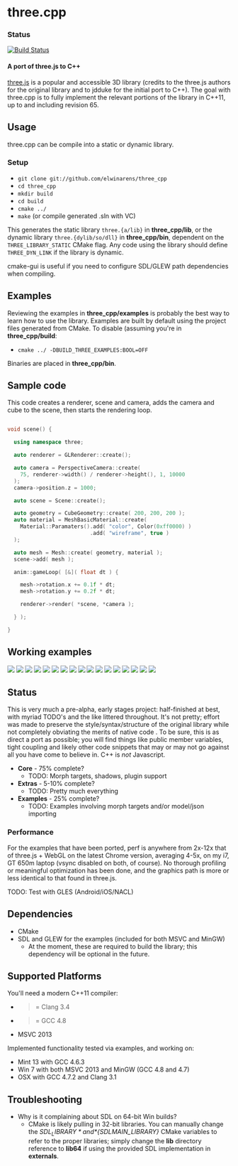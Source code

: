 three.cpp
=========

### Status
[![Build Status](https://travis-ci.org/elwinarens/three_cpp.svg)](https://travis-ci.org/elwinarens/three_cpp)

#### A port of three.js to C++ #####

[three.js](http://mrdoob.github.com/three.js/) is a popular and accessible 3D library (credits to the three.js authors for the original library and to jdduke for the initial port to C++). The goal with three.cpp is to fully implement the relevant portions of the library in C++11, up to and including revision 65.

## Usage ##

three.cpp can be compile into a static or dynamic library.

### Setup ###
* `git clone git://github.com/elwinarens/three_cpp`
* `cd three_cpp`
* `mkdir build`
* `cd build`
* `cmake ../`
* `make` (or compile generated .sln with VC)

This generates the static library `three.{a/lib}` in **three_cpp/lib**, or the dynamic library `three.{dylib/so/dll}` in **three_cpp/bin**, dependent on the `THREE_LIBRARY_STATIC` CMake flag.  Any code using the library should define `THREE_DYN_LINK` if the library is dynamic.

cmake-gui is useful if you need to configure SDL/GLEW path dependencies when compiling.


## Examples ##

Reviewing the examples in **three_cpp/examples** is probably the best way to learn how to use the library. Examples are built by default using the project files generated from CMake. To disable (assuming you're in **three_cpp/build**:

* `cmake ../ -DBUILD_THREE_EXAMPLES:BOOL=OFF`

Binaries are placed in **three_cpp/bin**.

## Sample code ##

This code creates a renderer, scene and camera, adds the camera and cube to the scene, then starts the rendering loop.

```c++

void scene() {

  using namespace three;

  auto renderer = GLRenderer::create();

  auto camera = PerspectiveCamera::create(
    75, renderer->width() / renderer->height(), 1, 10000
  );
  camera->position.z = 1000;

  auto scene = Scene::create();

  auto geometry = CubeGeometry::create( 200, 200, 200 );
  auto material = MeshBasicMaterial::create(
    Material::Paramaters().add( "color", Color(0xff0000) )
                          .add( "wireframe", true )
  );

  auto mesh = Mesh::create( geometry, material );
  scene->add( mesh );

  anim::gameLoop( [&]( float dt ) {

    mesh->rotation.x += 0.1f * dt;
    mesh->rotation.y += 0.2f * dt;

    renderer->render( *scene, *camera );

  } );

}

```

## Working examples ##

<img src="https://raw.github.com/jdduke/three_cpp/master/data/thumbs/webgl_custom_attributes_particles.png">
<img src="https://raw.github.com/jdduke/three_cpp/master/data/thumbs/webgl_custom_attributes_particles2.png">
<img src="https://raw.github.com/jdduke/three_cpp/master/data/thumbs/webgl_custom_attributes_particles3.png">
<img src="https://raw.github.com/jdduke/three_cpp/master/data/thumbs/webgl_geometry_hierarchy.png">
<img src="https://raw.github.com/jdduke/three_cpp/master/data/thumbs/webgl_geometry_hierarchy2.png">
<img src="https://raw.github.com/jdduke/three_cpp/master/data/thumbs/webgl_geometry_minecraft.png">
<img src="https://raw.github.com/jdduke/three_cpp/master/data/thumbs/webgl_lines_colors.png">
<img src="https://raw.github.com/jdduke/three_cpp/master/data/thumbs/webgl_lines_cubes.png">
<img src="https://raw.github.com/jdduke/three_cpp/master/data/thumbs/webgl_lines_sphere.png">
<img src="https://raw.github.com/jdduke/three_cpp/master/data/thumbs/webgl_particles_billboards.png">
<img src="https://raw.github.com/jdduke/three_cpp/master/data/thumbs/webgl_particles_billboards_colors.png">
<img src="https://raw.github.com/jdduke/three_cpp/master/data/thumbs/webgl_particles_random.png">
<img src="https://raw.github.com/jdduke/three_cpp/master/data/thumbs/webgl_particles_sprites.png">
<img src="https://raw.github.com/jdduke/three_cpp/master/data/thumbs/webgl_shader.png">
<img src="https://raw.github.com/jdduke/three_cpp/master/data/thumbs/webgl_shader2.png">
<img src="https://raw.github.com/jdduke/three_cpp/master/data/thumbs/webgl_shader_lava.png">
<img src="https://raw.github.com/jdduke/three_cpp/master/data/thumbs/webgl_test_memory.png">

## Status ##

This is very much a pre-alpha, early stages project: half-finished at best, with myriad TODO's and the like littered throughout. It's not pretty; effort was made to preserve the style/syntax/structure of the original library while not completely obviating the merits of native code . To be sure, this is as direct a port as possible; you will find things like public member variables, tight coupling and likely other code snippets that may or may not go against all you have come to believe in.  C++ is *not* Javascript.

* **Core** - 75% complete?
    * TODO: Morph targets, shadows, plugin support
* **Extras** - 5-10% complete?
    * TODO: Pretty much everything
* **Examples** - 25% complete?
    * TODO: Examples involving morph targets and/or model/json importing

### Performance ##
For the examples that have been ported, perf is anywhere from 2x-12x that of
three.js + WebGL on the latest Chrome version, averaging 4-5x, on my i7, GT 650m laptop (vsync disabled on both, of course). No thorough profiling or meaningful optimization has been done, and the graphics path is more or less identical to
that found in three.js.

TODO: Test with GLES (Android/iOS/NACL)

## Dependencies ##
* CMake
* SDL and GLEW for the examples (included for both MSVC and MinGW)
    * At the moment, these are required to build the library; this dependency will be optional in the future.

## Supported Platforms ##

You'll need a modern C++11 compiler:
* >= Clang 3.4
* >= GCC 4.8
* MSVC 2013

Implemented functionality tested via examples, and working on:
* Mint 13 with GCC 4.6.3
* Win 7 with both MSVC 2013 and MinGW (GCC 4.8 and 4.7)
* OSX with GCC 4.7.2 and Clang 3.1


## Troubleshooting ##

* Why is it complaining about SDL on 64-bit Win builds?
    * CMake is likely pulling in 32-bit libraries. You can manually change the *${SDL_LIBRARY}* and *${SDLMAIN_LIBRARY}* CMake variables to refer to the proper libraries; simply change the **lib** directory reference to **lib64** if using the provided SDL implementation in **externals**.
